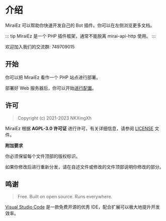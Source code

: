 # 介绍

MiraiEz 可以帮助你快速开发自己的 Bot 插件。你可以在左侧浏览更多文档。

::: tip
MiraiEz 是一个 PHP 插件框架，通常不能脱离 mirai-api-http 使用。
:::

欢迎加入我们的交流群: 749709015

## 开始

你可以把 MiraiEz 看作一个 PHP 站点进行部署。

部署好 Web 服务器后，你可以开始[进行配置](./setup.md)。

## 许可

> Copyright (c) 2021-2023 NKXingXh

MiraiEz 根据 **AGPL-3.0 许可证** 进行许可，有关详细信息，请参阅 [LICENSE](https://github.com/nkxingxh/MiraiEz/blob/main/LICENSE) 文件。

**附加要求**

你必须保留每个文件顶部的版权标识。

如果你修改后进行重新分发，请在自述文件或修改的文件顶部说明你修改的部分。


## 鸣谢

> Free. Built on open source. Runs everywhere.

[Visual Studio Code](https://code.visualstudio.com/) 是一款免费开源的优秀 IDE，配合扩展可以极大地提升开发效率。
